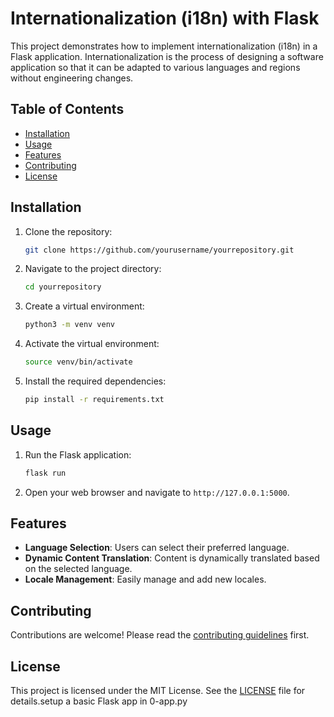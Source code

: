 # Internationalization (i18n) with Flask

This project demonstrates how to implement internationalization (i18n) in a Flask application. Internationalization is the process of designing a software application so that it can be adapted to various languages and regions without engineering changes.

## Table of Contents

- [Installation](#installation)
- [Usage](#usage)
- [Features](#features)
- [Contributing](#contributing)
- [License](#license)

## Installation

1. Clone the repository:
    ```bash
    git clone https://github.com/yourusername/yourrepository.git
    ```
2. Navigate to the project directory:
    ```bash
    cd yourrepository
    ```
3. Create a virtual environment:
    ```bash
    python3 -m venv venv
    ```
4. Activate the virtual environment:
    ```bash
    source venv/bin/activate
    ```
5. Install the required dependencies:
    ```bash
    pip install -r requirements.txt
    ```

## Usage

1. Run the Flask application:
    ```bash
    flask run
    ```
2. Open your web browser and navigate to `http://127.0.0.1:5000`.

## Features

- **Language Selection**: Users can select their preferred language.
- **Dynamic Content Translation**: Content is dynamically translated based on the selected language.
- **Locale Management**: Easily manage and add new locales.

## Contributing

Contributions are welcome! Please read the [contributing guidelines](CONTRIBUTING.md) first.

## License

This project is licensed under the MIT License. See the [LICENSE](LICENSE) file for details.setup a basic Flask app in 0-app.py
